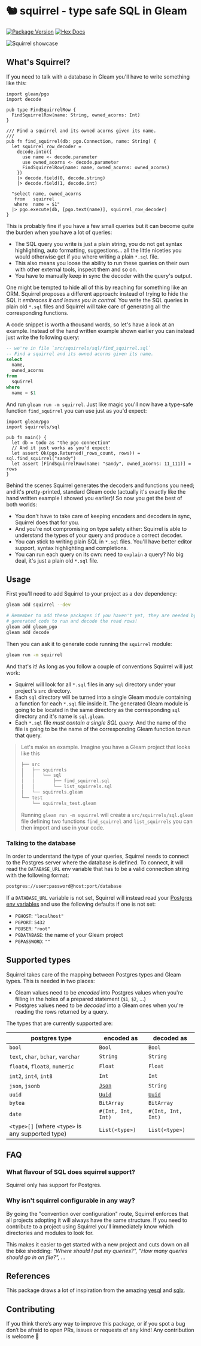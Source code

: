 # 🐿️ squirrel - type safe SQL in Gleam

[![Package Version](https://img.shields.io/hexpm/v/squirrel)](https://hex.pm/packages/squirrel)
[![Hex Docs](https://img.shields.io/badge/hex-docs-ffaff3)](https://hexdocs.pm/squirrel/)

![Squirrel showcase](https://github.com/user-attachments/assets/4abd308b-b191-4296-a0b6-093db0595794)

## What's Squirrel?

If you need to talk with a database in Gleam you'll have to write something like
this:

```gleam
import gleam/pgo
import decode

pub type FindSquirrelRow {
  FindSquirrelRow(name: String, owned_acorns: Int)
}

/// Find a squirrel and its owned acorns given its name.
///
pub fn find_squirrel(db: pgo.Connection, name: String) {
  let squirrel_row_decoder =
    decode.into({
      use name <- decode.parameter
      use owned_acorns <- decode.parameter
      FindSquirrelRow(name: name, owned_acorns: owned_acorns)
    })
    |> decode.field(0, decode.string)
    |> decode.field(1, decode.int)

  "select name, owned_acorns
   from   squirrel
   where  name = $1"
  |> pgo.execute(db, [pgo.text(name)], squirrel_row_decoder)
}
```

This is probably fine if you have a few small queries but it can become quite
the burden when you have a lot of queries:

- The SQL query you write is just a plain string, you do not get syntax
  highlighting, auto formatting, suggestions... all the little niceties you
  would otherwise get if you where writing a plain `*.sql` file.
- This also means you loose the ability to run these queries on their own with
  other external tools, inspect them and so on.
- You have to manually keep in sync the decoder with the query's output.

One might be tempted to hide all of this by reaching for something like an ORM.
Squirrel proposes a different approach: instead of trying to hide the SQL it
_embraces it and leaves you in control._
You write the SQL queries in plain old `*.sql` files and Squirrel will take care
of generating all the corresponding functions.

A code snippet is worth a thousand words, so let's have a look at an example.
Instead of the hand written example shown earlier you can instead just write the
following query:

```sql
-- we're in file `src/squirrels/sql/find_squirrel.sql`
-- Find a squirrel and its owned acorns given its name.
select
  name,
  owned_acorns
from
  squirrel
where
  name = $1
```

And run `gleam run -m squirrel`. Just like magic you'll now have a type-safe
function `find_squirrel` you can use just as you'd expect:

```gleam
import gleam/pgo
import squirrels/sql

pub fn main() {
  let db = todo as "the pgo connection"
  // And it just works as you'd expect:
  let assert Ok(pgo.Returned(_rows_count, rows)) = sql.find_squirrel("sandy")
  let assert [FindSquirrelRow(name: "sandy", owned_acorns: 11_111)] = rows
}
```

Behind the scenes Squirrel generates the decoders and functions you need; and
it's pretty-printed, standard Gleam code (actually it's exactly like the hand
written example I showed you earlier)!
So now you get the best of both worlds:

- You don't have to take care of keeping encoders and decoders in sync, Squirrel
  does that for you.
- And you're not compromising on type safety either: Squirrel is able to
  understand the types of your query and produce a correct decoder.
- You can stick to writing plain SQL in `*.sql` files. You'll have better
  editor support, syntax highlighting and completions.
- You can run each query on its own: need to `explain` a query?
  No big deal, it's just a plain old `*.sql` file.

## Usage

First you'll need to add Squirrel to your project as a dev dependency:

```sh
gleam add squirrel --dev

# Remember to add these packages if you haven't yet, they are needed by the
# generated code to run and decode the read rows!
gleam add gleam_pgo
gleam add decode
```

Then you can ask it to generate code running the `squirrel` module:

```sh
gleam run -m squirrel
```

And that's it! As long as you follow a couple of conventions Squirrel will just
work:

- Squirrel will look for all `*.sql` files in any `sql` directory under your
  project's `src` directory.
- Each `sql` directory will be turned into a single Gleam module containing a
  function for each `*.sql` file inside it. The generated Gleam module is going
  to be located in the same directory as the corresponding `sql` directory and
  it's name is `sql.gleam`.
- Each `*.sql` file _must contain a single SQL query._ And the name of the file
  is going to be the name of the corresponding Gleam function to run that query.

> Let's make an example. Imagine you have a Gleam project that looks like this
>
> ```txt
> ├── src
> │   ├── squirrels
> │   │   └── sql
> │   │       ├── find_squirrel.sql
> │   │       └── list_squirrels.sql
> │   └── squirrels.gleam
> └── test
>     └── squirrels_test.gleam
> ```
>
> Running `gleam run -m squirrel` will create a `src/squirrels/sql.gleam` file
> defining two functions `find_squirrel` and `list_squirrels` you can then
> import and use in your code.

### Talking to the database

In order to understand the type of your queries, Squirrel needs to connect to
the Postgres server where the database is defined. To connect, it will read the
`DATABASE_URL` env variable that has to be a valid connection string with the
following format:

```txt
postgres://user:password@host:port/database
```

If a `DATABASE_URL` variable is not set, Squirrel will instead read your
[Postgres env variables](https://www.postgresql.org/docs/current/libpq-envars.html)
and use the following defaults if one is not set:

- `PGHOST`: `"localhost"`
- `PGPORT`: `5432`
- `PGUSER`: `"root"`
- `PGDATABASE`: the name of your Gleam project
- `PGPASSWORD`: `""`

## Supported types

Squirrel takes care of the mapping between Postgres types and Gleam types.
This is needed in two places:

- Gleam values need to be _encoded_ into Postgres values when you're filling in
  the holes of a prepared statement (`$1`, `$2`, ...)
- Postgres values need to be _decoded_ into a Gleam ones when you're reading the
  rows returned by a query.

The types that are currently supported are:

| postgres type                                     | encoded as                                                   | decoded as                                              |
| ------------------------------------------------- | ------------------------------------------------------------ | ------------------------------------------------------- |
| `bool`                                            | `Bool`                                                       | `Bool`                                                  |
| `text`, `char`, `bchar`, `varchar`                | `String`                                                     | `String`                                                |
| `float4`, `float8`, `numeric`                     | `Float`                                                      | `Float`                                                 |
| `int2`, `int4`, `int8`                            | `Int`                                                        | `Int`                                                   |
| `json`, `jsonb`                                   | [`Json`](https://hexdocs.pm/gleam_json/gleam/json.html#Json) | `String`                                                |
| `uuid`                                            | [`Uuid`](https://hexdocs.pm/youid/youid/uuid.html#Uuid)      | [`Uuid`](https://hexdocs.pm/youid/youid/uuid.html#Uuid) |
| `bytea`                                           | `BitArray`                                                   | `BitArray`                                              |
| `date`                                            | `#(Int, Int, Int)`                                           | `#(Int, Int, Int)`                                      |
| `<type>[]` (where `<type>` is any supported type) | `List(<type>)`                                               | `List(<type>)`                                          |

## FAQ

### What flavour of SQL does squirrel support?

Squirrel only has support for Postgres.

### Why isn't squirrel configurable in any way?

By going the "convention over configuration" route, Squirrel enforces that all
projects adopting it will always have the same structure.
If you need to contribute to a project using Squirrel you'll immediately know
which directories and modules to look for.

This makes it easier to get started with a new project and cuts down on all the
bike shedding: _"Where should I put my queries?",_
_"How many queries should go in on file?",_ ...

## References

This package draws a lot of inspiration from the amazing
[yesql](https://github.com/krisajenkins/yesql) and
[sqlx](https://github.com/launchbadge/sqlx).

## Contributing

If you think there’s any way to improve this package, or if you spot a bug don’t
be afraid to open PRs, issues or requests of any kind! Any contribution is
welcome 💜
